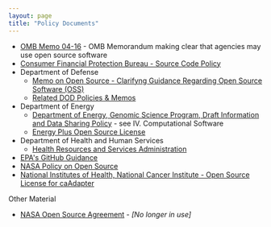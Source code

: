```yaml
---
layout: page
title: "Policy Documents"
---
```


* [OMB Memo 04-16](http://www.whitehouse.gov/omb/memoranda_fy04_m04-16) - OMB Memorandum making clear that agencies may use open source software
* [Consumer Financial Protection Bureau - Source Code Policy](https://github.com/cfpb/source-code-policy)
* Department of Defense
  * [Memo on Open Source - Clarifyng Guidance Regarding Open Source Software (OSS)](http://dodcio.defense.gov/Portals/0/Documents/FOSS/2009OSS.pdf)
  * [Related DOD Policies & Memos](http://mil-oss.org/resources/articles-papers-presentations)
* Department of Energy
  * [Department of Energy, Genomic Science Program, Draft Information and Data Sharing Policy](http://genomicscience.energy.gov/datasharing/) - see IV. Computational Software
  * [Energy Plus Open Source License](http://apps1.eere.energy.gov/buildings/energyplus/pdfs/open_source_agreement.pdf)
* Department of Health and Human Services
  * [Health Resources and Services Administration](http://www.hrsa.gov/healthit/toolbox/HealthITAdoptiontoolbox/OpenSource/)
* [EPA's GitHub Guidance](http://www2.epa.gov/webguide/github-guidance)
* [NASA Policy on Open Source](http://nodis3.gsfc.nasa.gov/displayDir.cfm?t=NPR&c=2210&s=1C)
* [National Institutes of Health, National Cancer Institute - Open Source License for caAdapter](https://wiki.nci.nih.gov/display/caCORE/caBIG+Open+Source+Software+License+for+caAdapter)


Other Material  
* [NASA Open Source Agreement](http://opensource.org/licenses/NASA-1.3) - *[No longer in use]*

